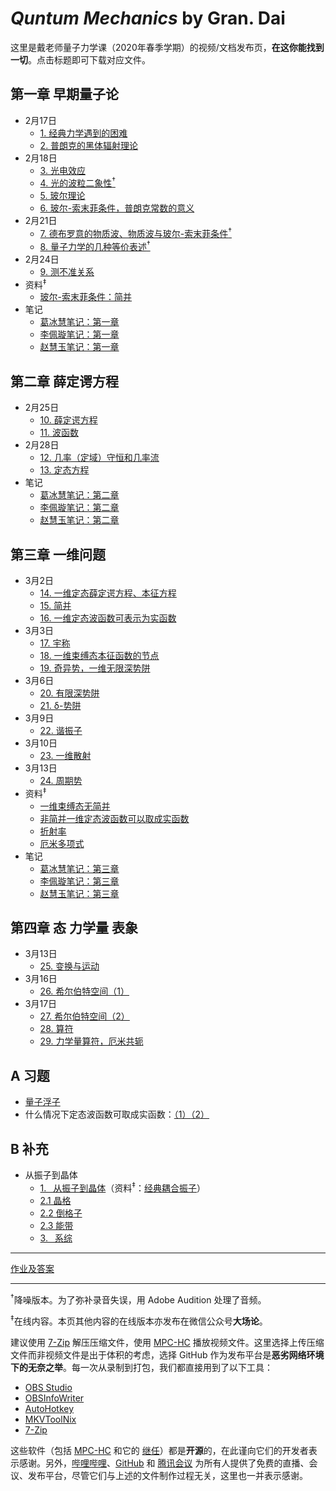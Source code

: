 # *Quntum Mechanics* by Gran. Dai

这里是戴老师量子力学课（2020年春季学期）的视频/文档发布页，**在这你能找到一切**。点击标题即可下载对应文件。

## 第一章 早期量子论

* 2月17日
  * [1. 经典力学遇到的困难](https://github.com/fjn308/QMbyDai/releases/download/20200217.1/20200217.1.7z)
  * [2. 普朗克的黑体辐射理论](https://github.com/fjn308/QMbyDai/releases/download/20200217.2/20200217.2.7z)
* 2月18日
  * [3. 光电效应](https://github.com/fjn308/QMbyDai/releases/download/20200218.3/20200218.3.7z)
  * [4. 光的波粒二象性<sup>&dagger;</sup>](https://github.com/fjn308/QMbyDai/releases/download/20200218.4/20200218.4.7z)
  * [5. 玻尔理论](https://github.com/fjn308/QMbyDai/releases/download/20200218.5/20200218.5.7z)
  * [6. 玻尔-索末菲条件，普朗克常数的意义](https://github.com/fjn308/QMbyDai/releases/download/20200218.6/20200218.6.7z)
* 2月21日
  * [7. 德布罗意的物质波、物质波与玻尔-索末菲条件<sup>&dagger;</sup>](https://github.com/fjn308/QMbyDai/releases/download/20200221.7/20200221.7.7z)
  * [8. 量子力学的几种等价表述<sup>&dagger;</sup>](https://github.com/fjn308/QMbyDai/releases/download/20200221.8/20200221.8.7z)
* 2月24日
  * [9. 测不准关系](https://github.com/fjn308/QMbyDai/releases/download/20200224.9/20200224.9.7z)
* 资料<sup>&Dagger;</sup>
  * [玻尔-索末菲条件：简并](https://mp.weixin.qq.com/s/S0zzLP2nqzaT5fXIxPYM_w)
* 笔记
  * [葛冰慧笔记：第一章](https://github.com/fjn308/QMbyDai/releases/download/20200225.0.2/20200225.0.2.pdf)
  * [李佩璇笔记：第一章](https://github.com/fjn308/QMbyDai/releases/download/20200225.0.3/20200225.0.3.pdf)
  * [赵慧玉笔记：第一章](https://github.com/fjn308/QMbyDai/releases/download/20200225.0.4/20200225.0.4.pdf)

## 第二章 薛定谔方程

* 2月25日
  * [10. 薛定谔方程](https://github.com/fjn308/QMbyDai/releases/download/20200225.10/20200225.10.7z)
  * [11. 波函数](https://github.com/fjn308/QMbyDai/releases/download/20200225.11/20200225.11.7z)
* 2月28日
  * [12. 几率（定域）守恒和几率流](https://github.com/fjn308/QMbyDai/releases/download/20200228.12/20200228.12.7z)
  * [13. 定态方程](https://github.com/fjn308/QMbyDai/releases/download/20200228.13/20200228.13.7z)
* 笔记
  * [葛冰慧笔记：第二章](https://github.com/fjn308/QMbyDai/releases/download/20200303.0.7/20200303.0.7.pdf)
  * [李佩璇笔记：第二章](https://github.com/fjn308/QMbyDai/releases/download/20200303.0.8/20200303.0.8.pdf)
  * [赵慧玉笔记：第二章](https://github.com/fjn308/QMbyDai/releases/download/20200303.0.9/20200303.0.9.pdf)

## 第三章 一维问题

* 3月2日
  * [14. 一维定态薛定谔方程、本征方程](https://github.com/fjn308/QMbyDai/releases/download/20200302.14/20200302.14.7z)
  * [15. 简并](https://github.com/fjn308/QMbyDai/releases/download/20200302.15/20200302.15.7z)
  * [16. 一维定态波函数可表示为实函数](https://github.com/fjn308/QMbyDai/releases/download/20200302.16/20200302.16.7z)
* 3月3日
  * [17. 宇称](https://github.com/fjn308/QMbyDai/releases/download/20200303.17/20200303.17.7z)
  * [18. 一维束缚态本征函数的节点](https://github.com/fjn308/QMbyDai/releases/download/20200303.18/20200303.18.7z)
  * [19. 奇异势，一维无限深势阱](https://github.com/fjn308/QMbyDai/releases/download/20200303.19/20200303.19.7z)
* 3月6日
  * [20. 有限深势阱](https://github.com/fjn308/QMbyDai/releases/download/20200306.20/20200306.20.7z)
  * [21. &delta;-势阱](https://github.com/fjn308/QMbyDai/releases/download/20200306.21/20200306.21.7z)
* 3月9日
  * [22. 谐振子](https://github.com/fjn308/QMbyDai/releases/download/20200309.22/20200309.22.7z)
* 3月10日
  * [23. 一维散射](https://github.com/fjn308/QMbyDai/releases/download/20200310.23/20200310.23.7z)
* 3月13日
  * [24. 周期势](https://github.com/fjn308/QMbyDai/releases/download/20200313.24/20200313.24.7z)
* 资料<sup>&Dagger;</sup>
  * [一维束缚态无简并](https://mp.weixin.qq.com/s/mKdRpDKLB3flnUmoioI5tg)
  * [非简并一维定态波函数可以取成实函数](https://mp.weixin.qq.com/s/61CY_W_wvcJf6wku82Em0w)
  * [折射率](https://mp.weixin.qq.com/s/Cv4gkw-rJcZ4xMFJjKtdBQ)
  * [厄米多项式](https://mp.weixin.qq.com/s/x-KvAjKjz8yzpUylajm3sA)
* 笔记
  * [葛冰慧笔记：第三章](https://github.com/fjn308/QMbyDai/releases/download/20200319.0.15/20200319.0.15.pdf)
  * [李佩璇笔记：第三章](https://github.com/fjn308/QMbyDai/releases/download/20200319.0.16/20200319.0.16.pdf)
  * [赵慧玉笔记：第三章](https://github.com/fjn308/QMbyDai/releases/download/20200319.0.17/20200319.0.17.pdf)

## 第四章 态 力学量 表象

* 3月13日
  * [25. 变换与运动](https://github.com/fjn308/QMbyDai/releases/download/20200313.25/20200313.25.7z)
* 3月16日
  * [26. 希尔伯特空间（1）](https://github.com/fjn308/QMbyDai/releases/download/20200316.26/20200316.26.7z)
* 3月17日
  * [27. 希尔伯特空间（2）](https://github.com/fjn308/QMbyDai/releases/download/20200317.27/20200317.27.7z)
  * [28. 算符](https://github.com/fjn308/QMbyDai/releases/download/20200317.28/20200317.28.7z)
  * [29. 力学量算符，厄米共轭](https://github.com/fjn308/QMbyDai/releases/download/20200320.29/20200320.29.7z)

## A 习题

* [量子浮子](https://github.com/fjn308/QMbyDai/releases/download/20200219.0.1/20200219.0.1.7z)
* 什么情况下定态波函数可取成实函数：[（1）](https://github.com/fjn308/QMbyDai/releases/download/20200303.0.6/20200303.0.6.7z)[（2）](https://github.com/fjn308/QMbyDai/releases/download/20200306.0.13/20200306.0.13.7z)

## B 补充

* 从振子到晶体
  * [1.&ensp; 从振子到晶体](https://github.com/fjn308/QMbyDai/releases/download/20200227.0.5/20200227.0.5.7z)（资料<sup>&Dagger;</sup>：[经典耦合振子](https://mp.weixin.qq.com/s/yVztCvUgASByxpuxN30nXA)）
  * [2.1 晶格](https://github.com/fjn308/QMbyDai/releases/download/20200305.0.10/20200305.0.10.7z)
  * [2.2 倒格子](https://github.com/fjn308/QMbyDai/releases/download/20200305.0.11/20200305.0.11.7z)
  * [2.3 能带](https://github.com/fjn308/QMbyDai/releases/download/20200305.0.12/20200305.0.12.7z)
  * [3.&ensp; 系综](https://github.com/fjn308/QMbyDai/releases/download/20200319.0.14/20200319.0.14.7z)

---

[作业及答案](https://github.com/fjn308/QMbyDai/releases/download/20200321.0.18/20200321.0.18.pdf)

---

<sup>&dagger;</sup>降噪版本。为了弥补录音失误，用 Adobe Audition 处理了音频。

<sup>&Dagger;</sup>在线内容。本页其他内容的在线版本亦发布在微信公众号**大场论**。

建议使用 [7-Zip](https://www.7-zip.org/download.html) 解压压缩文件，使用 [MPC-HC](https://mpc-hc.org/downloads/) 播放视频文件。这里选择上传压缩文件而非视频文件是出于体积的考虑，选择 GitHub 作为发布平台是**恶劣网络环境下的无奈之举**。每一次从录制到打包，我们都直接用到了以下工具：

* [OBS Studio](https://github.com/obsproject/obs-studio)
* [OBSInfoWriter](https://github.com/partouf/OBSInfoWriter)
* [AutoHotkey](https://github.com/Lexikos/AutoHotkey_L)
* [MKVToolNix](https://gitlab.com/mbunkus/mkvtoolnix)
* [7-Zip](https://sourceforge.net/projects/sevenzip/)

这些软件（包括 [MPC-HC](https://github.com/mpc-hc/mpc-hc) 和它的 [继任](https://github.com/clsid2/mpc-hc)）都是**开源**的，在此谨向它们的开发者表示感谢。另外，[哔哩哔哩](https://live.bilibili.com/21811975)、[GitHub](https://github.com/fjn308/QMbyDai) 和 [腾讯会议](https://cloud.tencent.com/act/event/tencentmeeting_free) 为所有人提供了免费的直播、会议、发布平台，尽管它们与上述的文件制作过程无关，这里也一并表示感谢。
